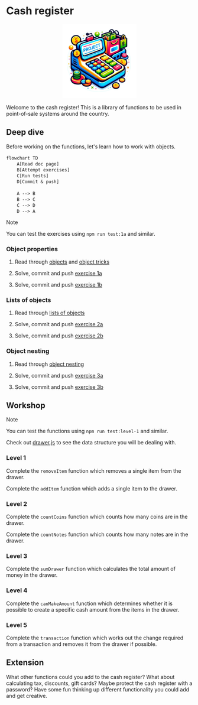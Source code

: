 # Cash register

<p align="center">
  <img src="./assets/cr-logo.png" width="200px">
</p>

Welcome to the cash register! This is a library of functions to be used in
point-of-sale systems around the country.

## Deep dive

Before working on the functions, let's learn how to work with objects.

```mermaid
flowchart TD
    A[Read doc page]
    B[Attempt exercises]
    C[Run tests]
    D[Commit & push]

    A --> B
    B --> C
    C --> D
    D --> A
```

> [!NOTE]
>
> You can test the exercises using `npm run test:1a` and similar.

### Object properties

1. Read through [objects](https://tech-docs.corndel.com/js/objects.html) and
   [object tricks](https://tech-docs.corndel.com/js/object-tricks.html)

1. Solve, commit and push [exercise 1a](./exercises/1a.js)

1. Solve, commit and push [exercise 1b](./exercises/1b.js)

### Lists of objects

1. Read through
   [lists of objects](https://tech-docs.corndel.com/js/lists-of-objects.html)

1. Solve, commit and push [exercise 2a](./exercises/2a.js)

1. Solve, commit and push [exercise 2b](./exercises/2b.js)

### Object nesting

1. Read through
   [object nesting](https://tech-docs.corndel.com/js/object-nesting.html)

1. Solve, commit and push [exercise 3a](./exercises/3a.js)

1. Solve, commit and push [exercise 3b](./exercises/3b.js)

## Workshop

> [!NOTE]
>
> You can test the functions using `npm run test:level-1` and similar.

Check out [drawer.js](./drawer.js) to see the data structure you will be dealing
with.

### Level 1

Complete the `removeItem` function which removes a single item from the drawer.

Complete the `addItem` function which adds a single item to the drawer.

### Level 2

Complete the `countCoins` function which counts how many coins are in the
drawer.

Complete the `countNotes` function which counts how many notes are in the
drawer.

### Level 3

Complete the `sumDrawer` function which calculates the total amount of money in
the drawer.

### Level 4

Complete the `canMakeAmount` function which determines whether it is possible to
create a specific cash amount from the items in the drawer.

### Level 5

Complete the `transaction` function which works out the change required from a
transaction and removes it from the drawer if possible.

## Extension

What other functions could you add to the cash register? What about calculating
tax, discounts, gift cards? Maybe protect the cash register with a password?
Have some fun thinking up different functionality you could add and get
creative.
